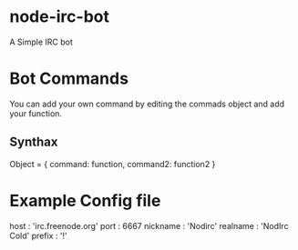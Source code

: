 node-irc-bot
============

A Simple IRC bot


Bot Commands
============

You can add your own command by editing the commads object and add your function.

Synthax
------------
Object = {
  command: function,
  command2: function2
}


Example Config file
====================
host     : 'irc.freenode.org'
port     : 6667 
nickname : 'Nodirc'
realname : 'NodIrc Cold'
prefix   : '!'
